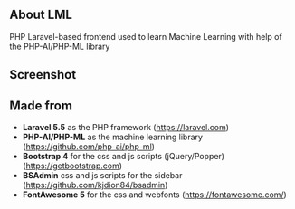 ## About LML
PHP Laravel-based frontend used to learn Machine Learning with help of the PHP-AI/PHP-ML library

## Screenshot



## Made from

- **Laravel 5.5** as the PHP framework (https://laravel.com)
- **PHP-AI/PHP-ML** as the machine learning library (https://github.com/php-ai/php-ml)
- **Bootstrap 4** for the css and js scripts (jQuery/Popper) (https://getbootstrap.com)
- **BSAdmin** css and js scripts for the sidebar (https://github.com/kjdion84/bsadmin)
- **FontAwesome 5** for the css and webfonts (https://fontawesome.com/)

